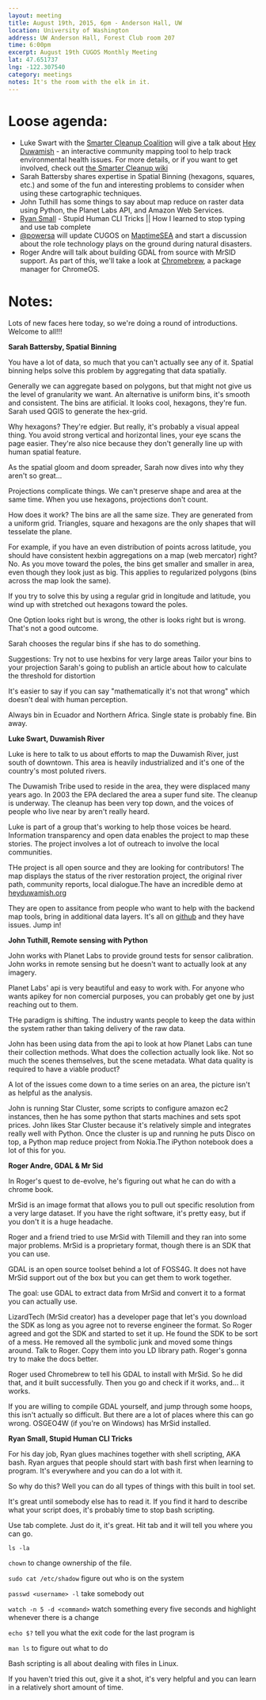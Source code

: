 ```yaml
---
layout: meeting
title: August 19th, 2015, 6pm - Anderson Hall, UW
location: University of Washington
address: UW Anderson Hall, Forest Club room 207
time: 6:00pm
excerpt: August 19th CUGOS Monthly Meeting
lat: 47.651737
lng: -122.307540
category: meetings
notes: It's the room with the elk in it.
---
```


Loose agenda:
=============
- Luke Swart with the [Smarter Cleanup Coalition](http://smartercleanup.org) will give a talk about [Hey Duwamish](http://heyduwamish.org) - an interactive community mapping tool to help track environmental health issues. For more details, or if you want to get involved, check out [the Smarter Cleanup wiki](http://smartercleanup.org/wiki)
- Sarah Battersby shares expertise in Spatial Binning (hexagons, squares, etc.) and some of the fun and interesting problems to consider when using these cartographic techniques.
- John Tuthill has some things to say about map reduce on raster data using Python, the Planet Labs API, and Amazon Web Services.  
- [Ryan Small](https://github.com/foundatron) - Stupid Human CLI Tricks || How I learned to stop typing and use tab complete
- [@powersa](https://github.com/powersa) will update CUGOS on [MaptimeSEA](http://maptimesea.github.io/) and start a discussion about the role technology plays on the ground during natural disasters.
- Roger Andre will talk about building GDAL from source with MrSID support.  As part of this, we'll take a look at [Chromebrew](https://github.com/skycocker/chromebrew), a package manager for ChromeOS.

Notes:
======

Lots of new faces here today, so we're doing a round of introductions. Welcome to all!!!

**Sarah Battersby, Spatial Binning**

You have a lot of data, so much that you can't actually see any of it. Spatial binning helps solve this problem by aggregating that data spatially.

Generally we can aggregate based on polygons, but that might not give us the level of granularity we want. An alternative is uniform bins, it's smooth and consistent. The bins are atificial. It looks cool, hexagons, they're fun. Sarah used QGIS to generate the hex-grid.

Why hexagons? They're edgier. But really, it's probably a visual appeal thing. You avoid strong vertical and horizontal lines, your eye scans the page easier. They're also nice because they don't generally line up with human spatial feature.

As the spatial gloom and doom spreader, Sarah now dives into why they aren't so great...

Projections complicate things. We can't preserve shape and area at the same time. When you use hexagons, projections don't count.

How does it work? The bins are all the same size. They are generated from a uniform grid. Triangles, square and hexagons are the only shapes that will tesselate the plane. 

For example, if you have an even distribution of points across latitude, you should have consistent hexbin aggregations on a map (web mercator) right? No. As you move toward the poles, the bins get smaller and smaller in area, even though they look just as big. This applies to regularized polygons (bins across the map look the same).

If you try to solve this by using a regular grid in longitude and latitude, you wind up with stretched out hexagons toward the poles.

One Option looks right but is wrong, the other is looks right but is wrong. That's not a good outcome.

Sarah chooses the regular bins if she has to do something.

Suggestions:
 Try not to use hexbins for very large areas
 Tailor your bins to your projection
 Sarah's going to publish an article about how to calculate the threshold for distortion

It's easier to say if you can say "mathematically it's not that wrong" which doesn't deal with human perception. 

Always bin in Ecuador and Northern Africa. Single state is probably fine. Bin away.


**Luke Swart, Duwamish River**

Luke is here to talk to us about efforts to map the Duwamish River, just south of downtown. This area is heavily industrialized and it's one of the country's most poluted rivers. 

The Duwamish Tribe used to reside in the area, they were displaced many years ago. In 2003 the EPA declared the area a super fund site. The cleanup is underway. The cleanup has been very top down, and the voices of people who live near by aren't really heard.

Luke is part of a group that's working to help those voices be heard. Information transparency and open data enables the project to map these stories. The project involves a lot of outreach to involve the local communities.

THe project is all open source and they are looking for contributors! The map displays the status of the river restoration project, the original river path, community reports, local dialogue.The have an incredible demo at [heyduwamish.org](http://heyduwamish.org)

They are open to assitance from people who want to help with the backend map tools, bring in additional data layers. It's all on [github](https://github.com/smartercleanup/duwamish) and they have issues. Jump in!


**John Tuthill, Remote sensing with Python**

John works with Planet Labs to provide ground tests for sensor calibration. John works in remote sensing but he doesn't want to actually look at any imagery.

Planet Labs' api is very beautiful and easy to work with. For anyone who wants apikey for non comercial purposes, you can probably get one by just reaching out to them.

THe paradigm is shifting. The industry wants people to keep the data within the system rather than taking delivery of the raw data.

John has been using data from the api to look at how Planet Labs can tune their collection methods. What does the collection actually look like. Not so much the scenes themselves, but the scene metadata. What data quality is required to have a viable product?

A lot of the issues come down to a time series on an area, the picture isn't as helpful as the analysis.

John is running Star Cluster, some scripts to configure amazon ec2 instances, then he has some python that starts machines and sets spot prices. John likes Star Cluster because it's relatively simple and integrates really well with Python. Once the cluster is up and running he puts Disco on top, a Python map reduce project from Nokia.The iPython notebook does a lot of this for you.


**Roger Andre, GDAL & Mr Sid**

In Roger's quest to de-evolve, he's figuring out what he can do with a chrome book.

MrSid is an image format that allows you to pull out specific resolution from a very large dataset. If you have the right software, it's pretty easy, but if you don't it is a huge headache.

Roger and a friend tried to use MrSid with Tilemill and they ran into some major problems. MrSid is a proprietary format, though there is an SDK that you can use.

GDAL is an open source toolset behind a lot of FOSS4G. It does not have MrSid support out of the box but you can get them to work together.

The goal: use GDAL to extract data from MrSid and convert it to a format you can actually use. 

LizardTech (MrSid creator) has a developer page that let's you download the SDK as long as you agree not to reverse engineer the format. So Roger agreed and got the SDK and started to set it up. He found the SDK to be sort of a mess. He removed all the symbolic junk and moved some things around. Talk to Roger. Copy them into you LD library path. Roger's gonna try to make the docs better.

Roger used Chromebrew to tell his GDAL to install with MrSid. So he did that, and it built successfully. Then you go and check if it works, and... it works.

If you are willing to compile GDAL yourself, and jump through some hoops, this isn't actually so difficult. But there are a lot of places where this can go wrong. OSGEO4W (if you're on Windows) has MrSid installed.


**Ryan Small, Stupid Human CLI Tricks**

For his day job, Ryan glues machines together with shell scripting, AKA bash. Ryan argues that people should start with bash first when learning to program. It's everywhere and you can do a lot with it.

So why do this? Well you can do all types of things with this built in tool set. 

It's great until somebody else has to read it. If you find it hard to describe what your script does, it's probably time to stop bash scripting.

Use tab complete. Just do it, it's great. Hit tab and it will tell you where you can go.

```ls -la```

```chown``` to change ownership of the file.

```sudo cat /etc/shadow``` figure out who is on the system

```passwd <username> -l``` take somebody out

```watch -n 5 -d <command>``` watch something every five seconds and highlight whenever there is a change

```echo $?``` tell you what the exit code for the last program is

```man ls``` to figure out what to do

Bash scripting is all about dealing with files in Linux.

If you haven't tried this out, give it a shot, it's very helpful and you can learn in a relatively short amount of time.
